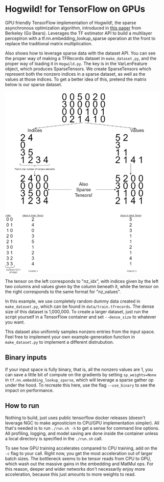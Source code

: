 # Hogwild! for TensorFlow on GPUs

GPU friendly TensorFlow implementation of Hogwild!, the sparse asynchronous optimization algorithm, introduced in <a href=https://people.eecs.berkeley.edu/~brecht/papers/hogwildTR.pdf>this paper</a> from Berkeley (Go Bears). Leverages the TF estimator API to build a multilayer perceptron with a tf.nn.embedding_lookup_sparse operation at the front to replace the traditional matrix multiplication.

Also shows how to leverage sparse data with the dataset API. You can see the proper way of making a TFRecords dataset in `make_dataset.py`, and the proper way of loading it in `Hogwild.py`. The key is in the VarLenFeature object, which produces SparseTensors. We create SparseTensors which represent both the nonzero indices in a sparse dataset, as well as the values at those indices. To get a better idea of this, pretend the matrix below is our sparse dataset.

<img src="img/sparse_embedding.png"></img>

The tensor on the left corresponds to "nz_idx", with indices given by the left two columns and values given by the column beneath it, while the tensor on the right corresponds to the same format for "nz_values".

In this example, we use completely random dummy data created in `make_dataset.py`, which can be found in `data/train.tfrecords`. The dense size of this dataset is 1,000,000. To create a larger dataset, just run the script yourself in a TensorFlow container and set `--dense_size` to whatever you want.

This dataset also uniformly samples nonzero entries from the input space. Feel free to implement your own example-generation function in `make_dataset.py` to implement a different distrubution.

## Binary inputs
If your input space is fully binary, that is, all the nonzero values are 1, you can save a little bit of compute on the gradients by setting `sp_weights=None` in `tf.nn.embedding_lookup_sparse`, which will leverage a sparse gather op under the hood. To recreate this here, use the flag `--use_binary` to see the impact on performance.

## How to run
Nothing to build, just uses public tensorflow docker releases (doesn't leverage NGC to make agnosticism to CPU/GPU implementation simpler). All that's needed is to run `./run.sh -h` to get a sense for command line options. All profiling, logging, and model saving are done inside the container unless a local directory is specified in the `./run.sh` call.

To see how GPU training accelerates compared to CPU training, add on the `-c` flag to your call. Right now, you get the most acceleration out of larger batch sizes. The bottleneck seems to be tensor reads from CPU to GPU, which wash out the massive gains in the embedding and MatMul ops. For this reason, deeper and wider networks don't necessarily enjoy more acceleration, because this just amounts to more weights to read.
